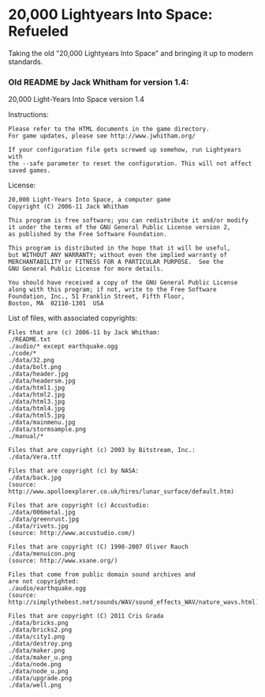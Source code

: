 # 20,000 Lightyears Into Space: Refueled
Taking the old "20,000 Lightyears Into Space" and bringing it up to modern standards.

### Old README by Jack Whitham for version 1.4:
20,000 Light-Years Into Space
version 1.4

Instructions:

    Please refer to the HTML documents in the game directory.
    For game updates, please see http://www.jwhitham.org/

    If your configuration file gets screwed up somehow, run Lightyears with
    the --safe parameter to reset the configuration. This will not affect
    saved games.

License:

    20,000 Light-Years Into Space, a computer game
    Copyright (C) 2006-11 Jack Whitham

    This program is free software; you can redistribute it and/or modify
    it under the terms of the GNU General Public License version 2,
    as published by the Free Software Foundation.

    This program is distributed in the hope that it will be useful,
    but WITHOUT ANY WARRANTY; without even the implied warranty of
    MERCHANTABILITY or FITNESS FOR A PARTICULAR PURPOSE.  See the
    GNU General Public License for more details.

    You should have received a copy of the GNU General Public License
    along with this program; if not, write to the Free Software
    Foundation, Inc., 51 Franklin Street, Fifth Floor,
    Boston, MA  02110-1301  USA


List of files, with associated copyrights:

    Files that are (c) 2006-11 by Jack Whitham:
    ./README.txt
    ./audio/* except earthquake.ogg
    ./code/*
    ./data/32.png
    ./data/bolt.png
    ./data/header.jpg
    ./data/headersm.jpg
    ./data/html1.jpg
    ./data/html2.jpg
    ./data/html3.jpg
    ./data/html4.jpg
    ./data/html5.jpg
    ./data/mainmenu.jpg
    ./data/stormsample.png
    ./manual/*

    Files that are copyright (c) 2003 by Bitstream, Inc.:
    ./data/Vera.ttf

    Files that are copyright (c) by NASA:
    ./data/back.jpg
    (source: http://www.apolloexplorer.co.uk/hires/lunar_surface/default.htm)

    Files that are copyright (c) Accustudio:
    ./data/006metal.jpg
    ./data/greenrust.jpg
    ./data/rivets.jpg
    (source: http://www.accustudio.com/)

    Files that are copyright (C) 1998-2007 Oliver Rauch
    ./data/menuicon.png
    (source: http://www.xsane.org/)

    Files that come from public domain sound archives and
    are not copyrighted:
    ./audio/earthquake.ogg
    (source:
    http://simplythebest.net/sounds/WAV/sound_effects_WAV/nature_wavs.html)

    Files that are copyright (C) 2011 Cris Grada
    ./data/bricks.png
    ./data/bricks2.png
    ./data/city1.png
    ./data/destroy.png
    ./data/maker.png
    ./data/maker_u.png
    ./data/node.png
    ./data/node_u.png
    ./data/upgrade.png
    ./data/well.png
